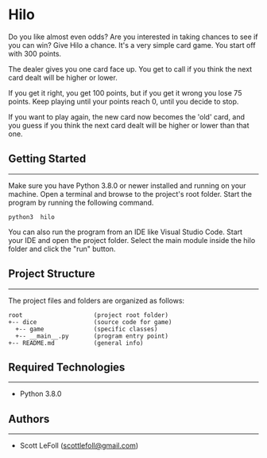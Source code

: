 # Hilo
Do you like almost even odds? Are you interested in taking chances to see if you 
can win? Give Hilo a chance. It's a very simple card game. You start off with 300 points.

The dealer gives you one card face up. You get to call if you think the next card 
dealt will be higher or lower. 

If you get it right, you get 100 points, but if 
you get it wrong you lose 75 points. Keep playing until your points reach 0, until you 
decide to stop.

If you want to play again, the new card now becomes the 'old' card, and you guess if 
you think the next card dealt will be higher or lower than that one.

## Getting Started
---
Make sure you have Python 3.8.0 or newer installed and running on your machine. Open a terminal and 
browse to the project's root folder. Start the program by running the following command.
```
python3  hilo
```
You can also run the program from an IDE like Visual Studio Code. Start your IDE and open the 
project folder. Select the main module inside the hilo folder and click the "run" button.

## Project Structure
---
The project files and folders are organized as follows:
```
root                    (project root folder)
+-- dice                (source code for game)
  +-- game              (specific classes)
  +-- __main__.py       (program entry point)
+-- README.md           (general info)
```

## Required Technologies
---
* Python 3.8.0

## Authors
---
* Scott LeFoll (scottlefoll@gmail.com)

